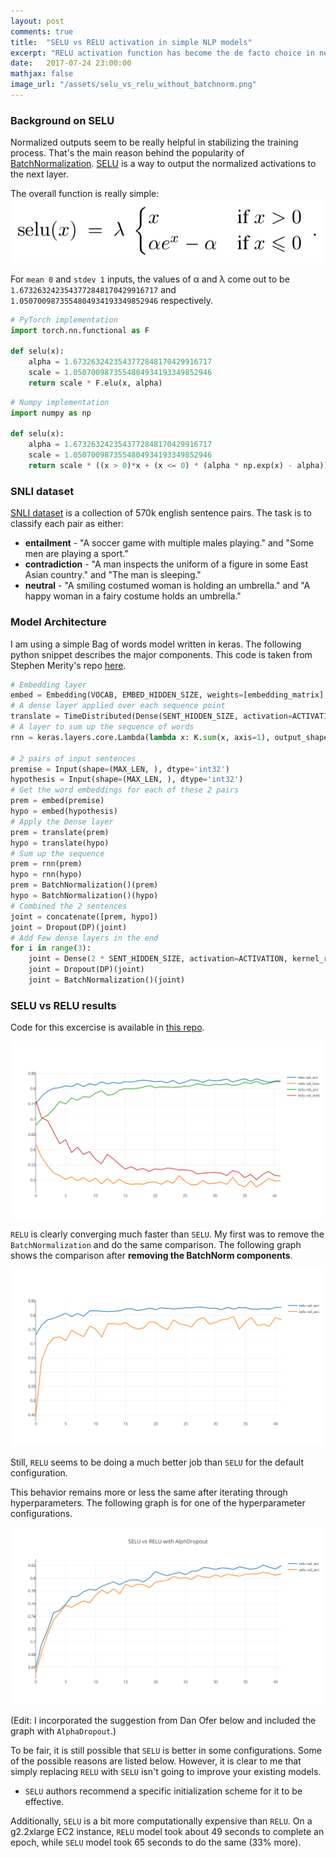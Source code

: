 ```yaml
---
layout: post
comments: true
title:  "SELU vs RELU activation in simple NLP models"
excerpt: "RELU activation function has become the de facto choice in neural networks these days. Few weeks ago, some researchers proposed Scaled Exponential Linear Unit (SELU) activation function. They show a far better convergence using SELU. In this post, I am posting a simple comparison of SELU against RELU using a simple BoW model on SNLI dataset."
date:   2017-07-24 23:00:00
mathjax: false
image_url: "/assets/selu_vs_relu_without_batchnorm.png"
---
```


### Background on SELU

Normalized outputs seem to be really helpful in stabilizing the training process. That's the main reason behind the popularity of [BatchNormalization](https://arxiv.org/abs/1502.03167). [SELU](https://arxiv.org/abs/1706.02515) is a way to output the normalized activations to the next layer.

The overall function is really simple:
<img src="/assets/selu.png">

For `mean 0` and `stdev 1` inputs, the values of α and λ come out to be `1.6732632423543772848170429916717` and `1.0507009873554804934193349852946` respectively.

```python
# PyTorch implementation
import torch.nn.functional as F

def selu(x):
    alpha = 1.6732632423543772848170429916717
    scale = 1.0507009873554804934193349852946
    return scale * F.elu(x, alpha)
```

```python
# Numpy implementation
import numpy as np

def selu(x):
    alpha = 1.6732632423543772848170429916717
    scale = 1.0507009873554804934193349852946
    return scale * ((x > 0)*x + (x <= 0) * (alpha * np.exp(x) - alpha))
```

### SNLI dataset

[SNLI dataset](https://nlp.stanford.edu/projects/snli/) is a collection of 570k english sentence pairs. The task is to classify each pair as either:
- **entailment** - "A soccer game with multiple males playing." and "Some men are playing a sport."
- **contradiction** - "A man inspects the uniform of a figure in some East Asian country." and "The man is sleeping."
- **neutral** - "A smiling costumed woman is holding an umbrella." and "A happy woman in a fairy costume holds an umbrella."

### Model Architecture

I am using a simple Bag of words model written in keras. The following python snippet describes the major components. This code is taken from Stephen Merity's repo [here](https://github.com/Smerity/keras_snli).

```python
# Embedding layer
embed = Embedding(VOCAB, EMBED_HIDDEN_SIZE, weights=[embedding_matrix], input_length=MAX_LEN, trainable=False)
# A dense layer applied over each sequence point
translate = TimeDistributed(Dense(SENT_HIDDEN_SIZE, activation=ACTIVATION))
# A layer to sum up the sequence of words
rnn = keras.layers.core.Lambda(lambda x: K.sum(x, axis=1), output_shape=(SENT_HIDDEN_SIZE, ))

# 2 pairs of input sentences
premise = Input(shape=(MAX_LEN, ), dtype='int32')
hypothesis = Input(shape=(MAX_LEN, ), dtype='int32')
# Get the word embeddings for each of these 2 pairs
prem = embed(premise)
hypo = embed(hypothesis)
# Apply the Dense layer
prem = translate(prem)
hypo = translate(hypo)
# Sum up the sequence
prem = rnn(prem)
hypo = rnn(hypo)
prem = BatchNormalization()(prem)
hypo = BatchNormalization()(hypo)
# Combined the 2 sentences
joint = concatenate([prem, hypo])
joint = Dropout(DP)(joint)
# Add Few dense layers in the end
for i in range(3):
    joint = Dense(2 * SENT_HIDDEN_SIZE, activation=ACTIVATION, kernel_regularizer=l2(L2)(joint)
    joint = Dropout(DP)(joint)
    joint = BatchNormalization()(joint)
```

### SELU vs RELU results

Code for this excercise is available in [this repo](https://github.com/hardikp/selu_snli).

<img src="/assets/selu_vs_relu_with_batchnorm.png">

`RELU` is clearly converging much faster than `SELU`. My first was to remove the `BatchNormalization` and do the same comparison. The following graph shows the comparison after **removing the BatchNorm components**.

<img src="/assets/selu_vs_relu_without_batchnorm.png">

Still, `RELU` seems to be doing a much better job than `SELU` for the default configuration.

This behavior remains more or less the same after iterating through hyperparameters. The following graph is for one of the hyperparameter configurations.

<img src="/assets/selu_vs_relu_alpha_dropout.png">

(Edit: I incorporated the suggestion from Dan Ofer below and included the graph with `AlphaDropout`.)

To be fair, it is still possible that `SELU` is better in some configurations. Some of the possible reasons are listed below. However, it is clear to me that simply replacing `RELU` with `SELU` isn't going to improve your existing models.
- `SELU` authors recommend a specific initialization scheme for it to be effective.

Additionally, `SELU` is a bit more computationally expensive than `RELU`. On a g2.2xlarge EC2 instance, `RELU` model took about 49 seconds to complete an epoch, while `SELU` model took 65 seconds to do the same (33% more).
